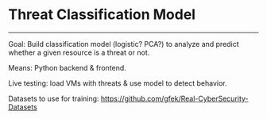 # Threat Classification Model
---

Goal: Build classification model (logistic? PCA?) to analyze and predict whether a given resource is a threat or not.

Means: Python backend & frontend.

Live testing: load VMs with threats & use model to detect behavior.

Datasets to use for training: https://github.com/gfek/Real-CyberSecurity-Datasets
